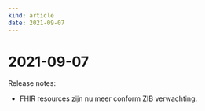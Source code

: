 ```yaml
---
kind: article
date: 2021-09-07
---
```


# 2021-09-07

Release notes:

* FHIR resources zijn nu meer conform ZIB verwachting.
